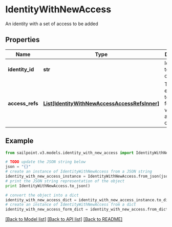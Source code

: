 # IdentityWithNewAccess

An identity with a set of access to be added

## Properties

Name | Type | Description | Notes
------------ | ------------- | ------------- | -------------
**identity_id** | **str** | Identity id to be checked. | 
**access_refs** | [**List[IdentityWithNewAccessAccessRefsInner]**](IdentityWithNewAccessAccessRefsInner.md) | The list of entitlements to consider for possible violations in a preventive check. | 

## Example

```python
from sailpoint.v3.models.identity_with_new_access import IdentityWithNewAccess

# TODO update the JSON string below
json = "{}"
# create an instance of IdentityWithNewAccess from a JSON string
identity_with_new_access_instance = IdentityWithNewAccess.from_json(json)
# print the JSON string representation of the object
print IdentityWithNewAccess.to_json()

# convert the object into a dict
identity_with_new_access_dict = identity_with_new_access_instance.to_dict()
# create an instance of IdentityWithNewAccess from a dict
identity_with_new_access_form_dict = identity_with_new_access.from_dict(identity_with_new_access_dict)
```
[[Back to Model list]](../README.md#documentation-for-models) [[Back to API list]](../README.md#documentation-for-api-endpoints) [[Back to README]](../README.md)


